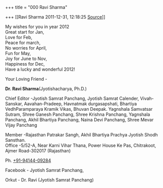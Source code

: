 +++
title = "000 Ravi Sharma"

+++
[[Ravi Sharma	2011-12-31, 12:18:25 [Source](https://groups.google.com/g/bvparishat/c/SnVdxPugq8Q)]]



My wishes for you in year 2012  
Great start for Jan,  
Love for Feb,  
Peace for march,  
No worries for April,  
Fun for May,  
Joy for June to Nov,  
Happiness for Dec,  
Have a lucky and wonderful 2012!



Your Loving Friend -

**Dr. Ravi Sharma**(Jyotishacharya, Ph.D.)

Chief Editor -Jyotish Samrat Panchang, Jyotish Samrat Calender, Vivah-Sanskar, Aavahan-Pradeep, Havnatmak durgasapshati, Bhartiya VedhParamparaya Kramik Vikas, Bhuvan Deepak. Yagnshala Samvatsar Sutram, Shree Ganesh Panchang, Shree Krishna Panchang, Yagnshala Panchang, Akhil Bhartiya Panchang, Naina Devi Panchang, Shree Mevar Vijay Panchang

Member -Rajasthan Patrakar Sangh, Akhil Bhartiya Prachya Jyotish Shodh Sansthan.  
Office -5/52-A, Near Karni Vihar Thana, Power House Ke Pas, Chitrakoot, Ajmer Road-302017 (Rajasthan)

Ph. [+91-94144-09284](tel:+91%2094144%2009284)

Facebook - Jyotish Samrat Panchang,

Orkut - Dr. Ravi (Jyotish Samrat Panchang)  

